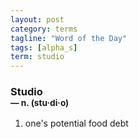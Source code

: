 ```yaml
---
layout: post
category: terms
tagline: "Word of the Day"
tags: [alpha_s]
term: studio
---
```


<h3>Studio<br/> <small>&mdash; n. (stu<span>&middot;</span>di<span>&middot;</span>o)</small></h3>
<p><ol><li>one's potential food debt</li>
</ol></p>
